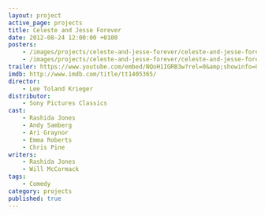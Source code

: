 ```yaml
---
layout: project
active_page: projects
title: Celeste and Jesse Forever
date: 2012-08-24 12:00:00 +0100
posters:
    - /images/projects/celeste-and-jesse-forever/celeste-and-jesse-forever-poster.jpg
    - /images/projects/celeste-and-jesse-forever/celeste-and-jesse-forever-poster-2.jpg
trailer: https://www.youtube.com/embed/NQoH1IGRB3w?rel=0&amp;showinfo=0
imdb: http://www.imdb.com/title/tt1405365/
director:
    - Lee Toland Krieger
distributor:
    - Sony Pictures Classics
cast:
    - Rashida Jones
    - Andy Samberg
    - Ari Graynor
    - Emma Roberts
    - Chris Pine
writers:
    - Rashida Jones
    - Will McCormack
tags:
    - Comedy
category: projects
published: true
---
```

